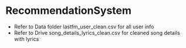 # RecommendationSystem

- Refer to Data folder lastfm_user_clean.csv for all user info
- Refer to Drive song_details_lyrics_clean.csv for cleaned song details with lyrics
